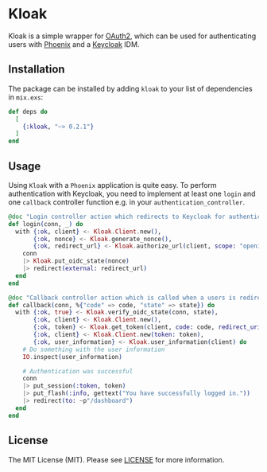 # Kloak
Kloak is a simple wrapper for [OAuth2](https://hex.pm/packages/oauth2), which can be used for authenticating users with [Phoenix](https://hex.pm/packages/phoenix) and a [Keycloak](https://www.keycloak.org/) IDM.

## Installation
The package can be installed by adding `kloak` to your list of dependencies in `mix.exs`:

```elixir
def deps do
  [
    {:kloak, "~> 0.2.1"}
  ]
end
```

## Usage
Using `Kloak` with a `Phoenix` application is quite easy. To perform authentication with Keycloak, you need to implement at least one `login` and one `callback` controller function e.g. in your `authentication_controller`.

```elixir
@doc "Login controller action which redirects to Keycloak for authentication."
def login(conn, _) do
  with {:ok, client} <- Kloak.Client.new(),
       {:ok, nonce} <- Kloak.generate_nonce(),
       {:ok, redirect_url} <- Kloak.authorize_url(client, scope: "openid", state: nonce, redirect_uri: url(~p"/auth/callback")) do
    conn
    |> Kloak.put_oidc_state(nonce)
    |> redirect(external: redirect_url)
  end
end
```

```elixir
@doc "Callback controller action which is called when a users is redirected from Keycloak."
def callback(conn, %{"code" => code, "state" => state}) do
  with {:ok, true} <- Kloak.verify_oidc_state(conn, state),
       {:ok, client} <- Kloak.Client.new(),
       {:ok, token} <- Kloak.get_token(client, code: code, redirect_uri: url(~p"/auth/callback")),
       {:ok, client} <- Kloak.Client.new(token: token),
       {:ok, user_information} <- Kloak.user_information(client) do
    # Do something with the user information
    IO.inspect(user_information)

    # Authentication was successful
    conn
    |> put_session(:token, token)
    |> put_flash(:info, gettext("You have successfully logged in."))
    |> redirect(to: ~p"/dashboard")
  end
end
```

## License
The MIT License (MIT). Please see [LICENSE](LICENSE) for more information.

